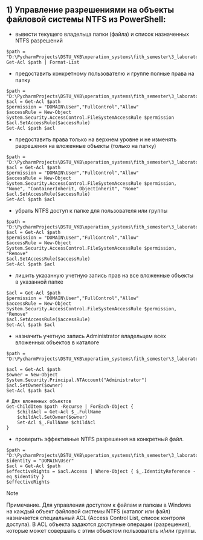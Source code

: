 ## 1) Управление разрешениями на объекты файловой системы NTFS из PowerShell:

- вывести текущего владельца папки (файла) и список назначенных NTFS
разрешений

```
$path = "D:\PycharmProjects\DSTU_VKB\operation_systems\fith_semester\3_laboratory\6_question\11_sub\test"
Get-Acl $path | Format-List
```

- предоставить конкретному пользователю и группе полные права на папку

```
$path = "D:\PycharmProjects\DSTU_VKB\operation_systems\fith_semester\3_laboratory\6_question\11_sub\test"
$acl = Get-Acl $path
$permission = "DOMAIN\User","FullControl","Allow"
$accessRule = New-Object System.Security.AccessControl.FileSystemAccessRule $permission
$acl.SetAccessRule($accessRule)
Set-Acl $path $acl
```

- предоставить права только на верхнем уровне и не изменять разрешения на
вложенные объекты (только на папку)

```
$path = "D:\PycharmProjects\DSTU_VKB\operation_systems\fith_semester\3_laboratory\6_question\11_sub\test"
$acl = Get-Acl $path
$permission = "DOMAIN\User","FullControl","Allow"
$accessRule = New-Object System.Security.AccessControl.FileSystemAccessRule $permission, "None", "ContainerInherit, ObjectInherit", "None"
$acl.SetAccessRule($accessRule)
Set-Acl $path $acl
```

- убрать NTFS доступ к папке для пользователя или группы

```
$path = "D:\PycharmProjects\DSTU_VKB\operation_systems\fith_semester\3_laboratory\6_question\11_sub\test"
$acl = Get-Acl $path
$permission = "DOMAIN\User","FullControl","Allow"
$accessRule = New-Object System.Security.AccessControl.FileSystemAccessRule $permission, "Remove"
$acl.SetAccessRule($accessRule)
Set-Acl $path $acl
```

- лишить указанную учетную запись прав на все вложенные объекты в указанной папке

```
$acl = Get-Acl $path
$permission = "DOMAIN\User","FullControl","Allow"
$accessRule = New-Object System.Security.AccessControl.FileSystemAccessRule $permission, "Remove"
$acl.SetAccessRule($accessRule)
Set-Acl $path $acl
```

- назначить учетную запись Administrator владельцем всех вложенных объектов в каталоге

```
$path = "D:\PycharmProjects\DSTU_VKB\operation_systems\fith_semester\3_laboratory\6_question\11_sub\test"

$acl = Get-Acl $path
$owner = New-Object System.Security.Principal.NTAccount("Administrator")
$acl.SetOwner($owner)
Set-Acl $path $acl

# Для вложенных объектов
Get-ChildItem $path -Recurse | ForEach-Object {
    $childAcl = Get-Acl $_.FullName
    $childAcl.SetOwner($owner)
    Set-Acl $_.FullName $childAcl
}

```
- проверить эффективные NTFS разрешения на конкретный файл.

```
$path = "D:\PycharmProjects\DSTU_VKB\operation_systems\fith_semester\3_laboratory\6_question\11_sub\testing.txt"
$identity = "DOMAIN\User"
$acl = Get-Acl $path
$effectiveRights = $acl.Access | Where-Object { $_.IdentityReference -eq $identity }
$effectiveRights
```

> [!NOTE]
> Примечание. Для управления доступом к файлам и папкам в Windows на каждый объект файловой системы NTFS (каталог или файл) назначается специальный
ACL (Access Control List, список контроля доступа).
> В ACL объекта задаются доступные операции (разрешения), которые может совершать с этим объектом пользователь и/или группы.